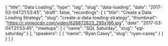 {
  "title": "Data Loading",
  "type": "tag",
  "slug": "data-loading",
  "date": "2017-03-04T21:53:45",
  "draft": false,
  "recordings": [
    {
      "title": "Create a Data Loading Strategy",
      "slug": "create-a-data-loading-strategy",
      "thumbnail": "https://i.vimeocdn.com/video/626872823_295x166.jpg",
      "date": "2017-03-04T21:53:45",
      "meetups": [
        {
          "name": "SQL Saturday",
          "slug": "sql-saturday"
        }
      ],
      "speakers": [
        {
          "name": "Ryan Casey",
          "slug": "ryan-casey"
        }
      ]
    }
  ]
}